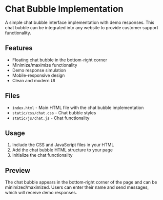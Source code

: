 # Chat Bubble Implementation

A simple chat bubble interface implementation with demo responses. This chat bubble can be integrated into any website to provide customer support functionality.

## Features
- Floating chat bubble in the bottom-right corner
- Minimize/maximize functionality
- Demo response simulation
- Mobile-responsive design
- Clean and modern UI

## Files
- `index.html` - Main HTML file with the chat bubble implementation
- `static/css/chat.css` - Chat bubble styles
- `static/js/chat.js` - Chat functionality

## Usage
1. Include the CSS and JavaScript files in your HTML
2. Add the chat bubble HTML structure to your page
3. Initialize the chat functionality

## Preview
The chat bubble appears in the bottom-right corner of the page and can be minimized/maximized. Users can enter their name and send messages, which will receive demo responses.
